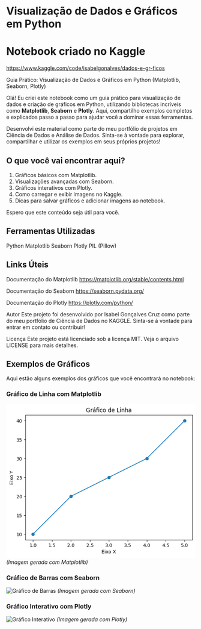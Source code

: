 # Visualização de Dados e Gráficos em Python
# Notebook criado no Kaggle
https://www.kaggle.com/code/isabelgonalves/dados-e-gr-ficos

Guia Prático: Visualização de Dados e Gráficos em Python (Matplotlib, Seaborn, Plotly)

Olá! Eu criei este notebook como um guia prático para visualização de dados e criação de gráficos em Python, utilizando bibliotecas incríveis como **Matplotlib**, **Seaborn** e **Plotly**. Aqui, compartilho exemplos completos e explicados passo a passo para ajudar você a dominar essas ferramentas.

Desenvolvi este material como parte do meu portfólio de projetos em Ciência de Dados e Análise de Dados. Sinta-se à vontade para explorar, compartilhar e utilizar os exemplos em seus próprios projetos!

## O que você vai encontrar aqui?
1. Gráficos básicos com Matplotlib.
2. Visualizações avançadas com Seaborn.
3. Gráficos interativos com Plotly.
4. Como carregar e exibir imagens no Kaggle.
5. Dicas para salvar gráficos e adicionar imagens ao notebook.

Espero que este conteúdo seja útil para você. 

## Ferramentas Utilizadas
Python
Matplotlib
Seaborn
Plotly
PIL (Pillow)

## Links Úteis
Documentação do Matplotlib
https://matplotlib.org/stable/contents.html

Documentação do Seaborn
https://seaborn.pydata.org/

Documentação do Plotly
https://plotly.com/python/

Autor
Este projeto foi desenvolvido por Isabel Gonçalves Cruz como parte do meu portfólio de Ciência de Dados no KAGGLE. Sinta-se à vontade para entrar em contato ou contribuir!

Licença
Este projeto está licenciado sob a licença MIT. Veja o arquivo LICENSE para mais detalhes.



## Exemplos de Gráficos

Aqui estão alguns exemplos dos gráficos que você encontrará no notebook:

### Gráfico de Linha com Matplotlib
![Gráfico de Linha](https://github.com/bellDataSc/Visualizacao-de-Dados-e-Graficos-em-Python/blob/main/__results___1_0.png?raw=true)
*(Imagem gerada com Matplotlib)*

### Gráfico de Barras com Seaborn
![Gráfico de Barras](https://via.placeholder.com/600x400.png?text=Gráfico+de+Barras+Seaborn)
*(Imagem gerada com Seaborn)*

### Gráfico Interativo com Plotly
![Gráfico Interativo](https://via.placeholder.com/600x400.png?text=Gráfico+Interativo+Plotly)
*(Imagem gerada com Plotly)*
